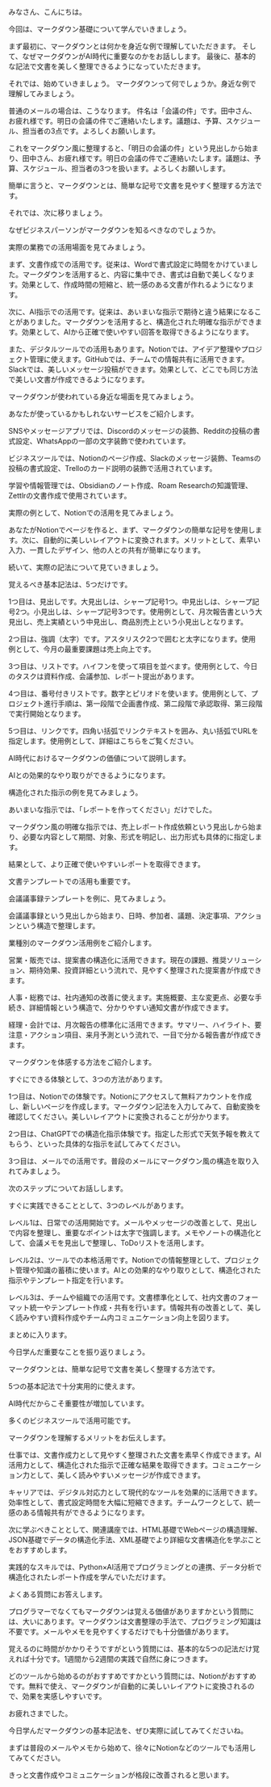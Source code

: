 みなさん、こんにちは。

今回は、マークダウン基礎について学んでいきましょう。

まず最初に、マークダウンとは何かを身近な例で理解していただきます。
そして、なぜマークダウンがAI時代に重要なのかをお話しします。
最後に、基本的な記法で文書を美しく整理できるようになっていただきます。

それでは、始めていきましょう。
マークダウンって何でしょうか。身近な例で理解してみましょう。

普通のメールの場合は、こうなります。
件名は「会議の件」です。田中さん、お疲れ様です。明日の会議の件でご連絡いたします。議題は、予算、スケジュール、担当者の3点です。よろしくお願いします。

これをマークダウン風に整理すると、「明日の会議の件」という見出しから始まり、田中さん、お疲れ様です。明日の会議の件でご連絡いたします。議題は、予算、スケジュール、担当者の3つを扱います。よろしくお願いします。

簡単に言うと、マークダウンとは、簡単な記号で文書を見やすく整理する方法です。

それでは、次に移りましょう。

なぜビジネスパーソンがマークダウンを知るべきなのでしょうか。

実際の業務での活用場面を見てみましょう。

まず、文書作成での活用です。従来は、Wordで書式設定に時間をかけていました。マークダウンを活用すると、内容に集中でき、書式は自動で美しくなります。効果として、作成時間の短縮と、統一感のある文書が作れるようになります。

次に、AI指示での活用です。従来は、あいまいな指示で期待と違う結果になることがありました。マークダウンを活用すると、構造化された明確な指示ができます。効果として、AIから正確で使いやすい回答を取得できるようになります。

また、デジタルツールでの活用もあります。Notionでは、アイデア整理やプロジェクト管理に使えます。GitHubでは、チームでの情報共有に活用できます。Slackでは、美しいメッセージ投稿ができます。効果として、どこでも同じ方法で美しい文書が作成できるようになります。

マークダウンが使われている身近な場面を見てみましょう。

あなたが使っているかもしれないサービスをご紹介します。

SNSやメッセージアプリでは、Discordのメッセージの装飾、Redditの投稿の書式設定、WhatsAppの一部の文字装飾で使われています。

ビジネスツールでは、Notionのページ作成、Slackのメッセージ装飾、Teamsの投稿の書式設定、Trelloのカード説明の装飾で活用されています。

学習や情報管理では、Obsidianのノート作成、Roam Researchの知識管理、Zettlrの文書作成で使用されています。

実際の例として、Notionでの活用を見てみましょう。

あなたがNotionでページを作ると、まず、マークダウンの簡単な記号を使用します。次に、自動的に美しいレイアウトに変換されます。メリットとして、素早い入力、一貫したデザイン、他の人との共有が簡単になります。

続いて、実際の記法について見ていきましょう。

覚えるべき基本記法は、5つだけです。

1つ目は、見出しです。大見出しは、シャープ記号1つ。中見出しは、シャープ記号2つ。小見出しは、シャープ記号3つです。使用例として、月次報告書という大見出し、売上実績という中見出し、商品別売上という小見出しとなります。

2つ目は、強調（太字）です。アスタリスク2つで囲むと太字になります。使用例として、今月の最重要課題は売上向上です。

3つ目は、リストです。ハイフンを使って項目を並べます。使用例として、今日のタスクは資料作成、会議参加、レポート提出があります。

4つ目は、番号付きリストです。数字とピリオドを使います。使用例として、プロジェクト進行手順は、第一段階で企画書作成、第二段階で承認取得、第三段階で実行開始となります。

5つ目は、リンクです。四角い括弧でリンクテキストを囲み、丸い括弧でURLを指定します。使用例として、詳細はこちらをご覧ください。

AI時代におけるマークダウンの価値について説明します。

AIとの効果的なやり取りができるようになります。

構造化された指示の例を見てみましょう。

あいまいな指示では、「レポートを作ってください」だけでした。

マークダウン風の明確な指示では、売上レポート作成依頼という見出しから始まり、必要な内容として期間、対象、形式を明記し、出力形式も具体的に指定します。

結果として、より正確で使いやすいレポートを取得できます。

文書テンプレートでの活用も重要です。

会議議事録テンプレートを例に、見てみましょう。

会議議事録という見出しから始まり、日時、参加者、議題、決定事項、アクションという構造で整理します。

業種別のマークダウン活用例をご紹介します。

営業・販売では、提案書の構造化に活用できます。現在の課題、推奨ソリューション、期待効果、投資詳細という流れで、見やすく整理された提案書が作成できます。

人事・総務では、社内通知の改善に使えます。実施概要、主な変更点、必要な手続き、詳細情報という構造で、分かりやすい通知文書が作成できます。

経理・会計では、月次報告の標準化に活用できます。サマリー、ハイライト、要注意・アクション項目、来月予測という流れで、一目で分かる報告書が作成できます。

マークダウンを体感する方法をご紹介します。

すぐにできる体験として、3つの方法があります。

1つ目は、Notionでの体験です。Notionにアクセスして無料アカウントを作成し、新しいページを作成します。マークダウン記法を入力してみて、自動変換を確認してください。美しいレイアウトに変換されることが分かります。

2つ目は、ChatGPTでの構造化指示体験です。指定した形式で天気予報を教えてもらう、といった具体的な指示を試してみてください。

3つ目は、メールでの活用です。普段のメールにマークダウン風の構造を取り入れてみましょう。

次のステップについてお話しします。

すぐに実践できることとして、3つのレベルがあります。

レベル1は、日常での活用開始です。メールやメッセージの改善として、見出しで内容を整理し、重要なポイントは太字で強調します。メモやノートの構造化として、会議メモを見出しで整理し、ToDoリストを活用します。

レベル2は、ツールでの本格活用です。Notionでの情報整理として、プロジェクト管理や知識の蓄積に使います。AIとの効果的なやり取りとして、構造化された指示やテンプレート指定を行います。

レベル3は、チームや組織での活用です。文書標準化として、社内文書のフォーマット統一やテンプレート作成・共有を行います。情報共有の改善として、美しく読みやすい資料作成やチーム内コミュニケーション向上を図ります。

まとめに入ります。

今日学んだ重要なことを振り返りましょう。

マークダウンとは、簡単な記号で文書を美しく整理する方法です。

5つの基本記法で十分実用的に使えます。

AI時代だからこそ重要性が増加しています。

多くのビジネスツールで活用可能です。

マークダウンを理解するメリットをお伝えします。

仕事では、文書作成力として見やすく整理された文書を素早く作成できます。AI活用力として、構造化された指示で正確な結果を取得できます。コミュニケーション力として、美しく読みやすいメッセージが作成できます。

キャリアでは、デジタル対応力として現代的なツールを効果的に活用できます。効率性として、書式設定時間を大幅に短縮できます。チームワークとして、統一感のある情報共有ができるようになります。

次に学ぶべきこととして、関連講座では、HTML基礎でWebページの構造理解、JSON基礎でデータの構造化手法、XML基礎でより詳細な文書構造化を学ぶことをおすすめします。

実践的なスキルでは、Python×AI活用でプログラミングとの連携、データ分析で構造化されたレポート作成を学んでいただけます。

よくある質問にお答えします。

プログラマーでなくてもマークダウンは覚える価値がありますかという質問には、大いにあります。マークダウンは文書整理の手法で、プログラミング知識は不要です。メールやメモを見やすくするだけでも十分価値があります。

覚えるのに時間がかかりそうですがという質問には、基本的な5つの記法だけ覚えれば十分です。1週間から2週間の実践で自然に身につきます。

どのツールから始めるのがおすすめですかという質問には、Notionがおすすめです。無料で使え、マークダウンが自動的に美しいレイアウトに変換されるので、効果を実感しやすいです。

お疲れさまでした。

今日学んだマークダウンの基本記法を、ぜひ実際に試してみてくださいね。

まずは普段のメールやメモから始めて、徐々にNotionなどのツールでも活用してみてください。

きっと文書作成やコミュニケーションが格段に改善されると思います。